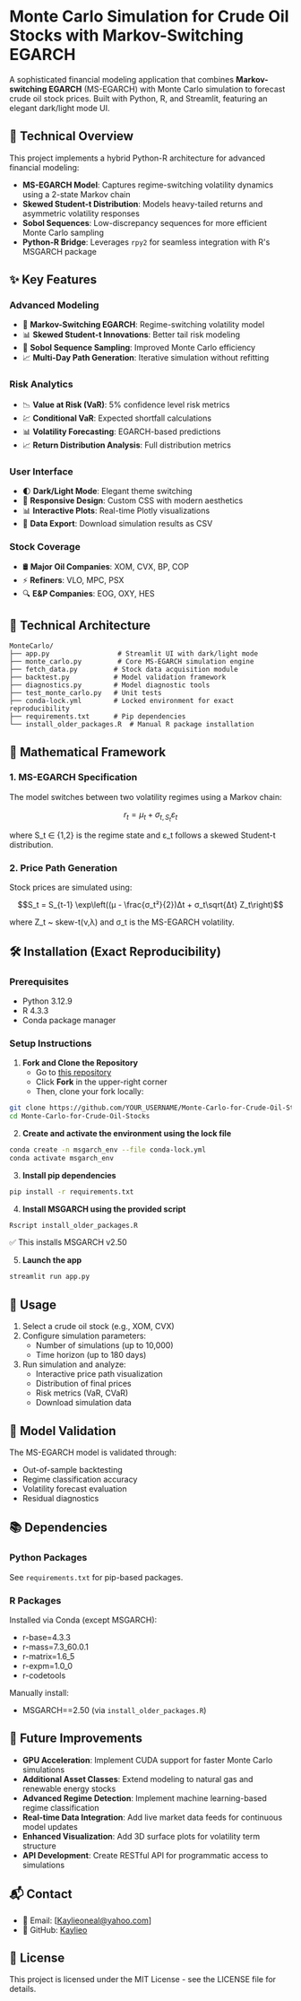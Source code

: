 # Monte Carlo Simulation for Crude Oil Stocks with Markov-Switching EGARCH

A sophisticated financial modeling application that combines **Markov-switching EGARCH** (MS-EGARCH) with Monte Carlo simulation to forecast crude oil stock prices. Built with Python, R, and Streamlit, featuring an elegant dark/light mode UI.

## 🔬 Technical Overview

This project implements a hybrid Python-R architecture for advanced financial modeling:

- **MS-EGARCH Model**: Captures regime-switching volatility dynamics using a 2-state Markov chain
- **Skewed Student-t Distribution**: Models heavy-tailed returns and asymmetric volatility responses
- **Sobol Sequences**: Low-discrepancy sequences for more efficient Monte Carlo sampling
- **Python-R Bridge**: Leverages `rpy2` for seamless integration with R's MSGARCH package

## ✨ Key Features

### Advanced Modeling
- 🔄 **Markov-Switching EGARCH**: Regime-switching volatility model
- 📊 **Skewed Student-t Innovations**: Better tail risk modeling
- 🎲 **Sobol Sequence Sampling**: Improved Monte Carlo efficiency
- 📈 **Multi-Day Path Generation**: Iterative simulation without refitting

### Risk Analytics
- 📉 **Value at Risk (VaR)**: 5% confidence level risk metrics
- 💹 **Conditional VaR**: Expected shortfall calculations
- 📊 **Volatility Forecasting**: EGARCH-based predictions
- 📈 **Return Distribution Analysis**: Full distribution metrics

### User Interface
- 🌓 **Dark/Light Mode**: Elegant theme switching
- 📱 **Responsive Design**: Custom CSS with modern aesthetics
- 📊 **Interactive Plots**: Real-time Plotly visualizations
- 💾 **Data Export**: Download simulation results as CSV

### Stock Coverage
- 🛢️ **Major Oil Companies**: XOM, CVX, BP, COP
- ⚡ **Refiners**: VLO, MPC, PSX
- 🔍 **E&P Companies**: EOG, OXY, HES

## 🔧 Technical Architecture

```
MonteCarlo/
├── app.py                 # Streamlit UI with dark/light mode
├── monte_carlo.py         # Core MS-EGARCH simulation engine
├── fetch_data.py         # Stock data acquisition module
├── backtest.py           # Model validation framework
├── diagnostics.py        # Model diagnostic tools
├── test_monte_carlo.py   # Unit tests
├── conda-lock.yml        # Locked environment for exact reproducibility
├── requirements.txt      # Pip dependencies
└── install_older_packages.R  # Manual R package installation
```

## 📐 Mathematical Framework

### 1. MS-EGARCH Specification
The model switches between two volatility regimes using a Markov chain:

```math
r_t = μ_t + σ_{t,S_t}ε_t
```
where S_t ∈ {1,2} is the regime state and ε_t follows a skewed Student-t distribution.

### 2. Price Path Generation
Stock prices are simulated using:
```math
S_t = S_{t-1} \exp\left((μ - \frac{σ_t²}{2})Δt + σ_t\sqrt{Δt} Z_t\right)
```
where Z_t ~ skew-t(ν,λ) and σ_t is the MS-EGARCH volatility.

## 🛠️ Installation (Exact Reproducibility)

### Prerequisites
- Python 3.12.9
- R 4.3.3
- Conda package manager

### Setup Instructions

1. **Fork and Clone the Repository**
   - Go to [this repository](https://github.com/Kaylieo/Monte-Carlo-for-Crude-Oil-Stocks)
   - Click **Fork** in the upper-right corner
   - Then, clone your fork locally:

```bash
git clone https://github.com/YOUR_USERNAME/Monte-Carlo-for-Crude-Oil-Stocks.git
cd Monte-Carlo-for-Crude-Oil-Stocks
```

2. **Create and activate the environment using the lock file**
```bash
conda create -n msgarch_env --file conda-lock.yml
conda activate msgarch_env
```

3. **Install pip dependencies**
```bash
pip install -r requirements.txt
```

4. **Install MSGARCH using the provided script**
```bash
Rscript install_older_packages.R
```

✅ This installs MSGARCH v2.50

5. **Launch the app**
```bash
streamlit run app.py
```

## 🎯 Usage

1. Select a crude oil stock (e.g., XOM, CVX)
2. Configure simulation parameters:
   - Number of simulations (up to 10,000)
   - Time horizon (up to 180 days)
3. Run simulation and analyze:
   - Interactive price path visualization
   - Distribution of final prices
   - Risk metrics (VaR, CVaR)
   - Download simulation data

## 🔬 Model Validation

The MS-EGARCH model is validated through:
- Out-of-sample backtesting
- Regime classification accuracy
- Volatility forecast evaluation
- Residual diagnostics

## 📚 Dependencies

### Python Packages
See `requirements.txt` for pip-based packages.

### R Packages
Installed via Conda (except MSGARCH):
- r-base=4.3.3
- r-mass=7.3_60.0.1
- r-matrix=1.6_5
- r-expm=1.0_0
- r-codetools

Manually install:
- MSGARCH==2.50 (via `install_older_packages.R`)

## 🚀 Future Improvements

- **GPU Acceleration**: Implement CUDA support for faster Monte Carlo simulations
- **Additional Asset Classes**: Extend modeling to natural gas and renewable energy stocks
- **Advanced Regime Detection**: Implement machine learning-based regime classification
- **Real-time Data Integration**: Add live market data feeds for continuous model updates
- **Enhanced Visualization**: Add 3D surface plots for volatility term structure
- **API Development**: Create RESTful API for programmatic access to simulations

## 📬 Contact

- 📧 Email: [Kaylieoneal@yahoo.com]
- 📍 GitHub: [Kaylieo](https://github.com/Kaylieo)

## 📜 License

This project is licensed under the MIT License - see the LICENSE file for details.
